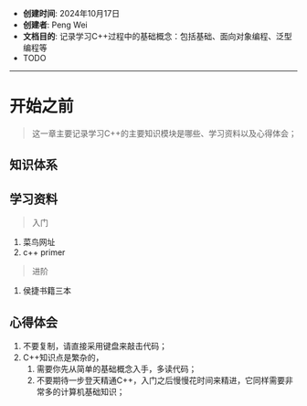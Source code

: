 - **创建时间**: 2024年10月17日
- **创建者**: Peng Wei
- **文档目的**: 记录学习C++过程中的基础概念：包括基础、面向对象编程、泛型编程等
- TODO
---

# 开始之前
> 这一章主要记录学习C++的主要知识模块是哪些、学习资料以及心得体会；

## 知识体系


## 学习资料
> 入门
1. 菜鸟网址
2. c++ primer

> 进阶
1. 侯捷书籍三本

## 心得体会
1. 不要复制，请直接采用键盘来敲击代码；
2. C++知识点是繁杂的，
   1. 需要你先从简单的基础概念入手，多读代码；
   2. 不要期待一步登天精通C++，入门之后慢慢花时间来精进，它同样需要非常多的计算机基础知识；